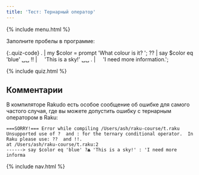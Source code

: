 ```yaml
---
title: 'Тест: Тернарный оператор'
---
```


{% include menu.html %}

Заполните пробелы в программе:

{:.quiz-code}
. | my $color = prompt &apos;What colour is it? &apos;;
?? | say $color eq &apos;blue&apos; ␣␣
!! | &nbsp;&nbsp;&nbsp;&nbsp;&apos;This is a sky!&apos; ␣␣ 
. | &nbsp;&nbsp;&nbsp;&nbsp;&apos;I need more information.&apos;;

{% include quiz.html %}

## Комментарии

В компиляторе Rakudo есть особое сообщение об ошибке для самого частого случая,
где вы можете допустить ошибку с тернарным оператором в Raku:

```
===SORRY!=== Error while compiling /Users/ash/raku-course/t.raku
Unsupported use of ?  and : for the ternary conditional operator.  In
Raku please use: ??  and !!.
at /Users/ash/raku-course/t.raku:2
------> say $color eq 'blue' ?⏏ 'This is a sky!' : 'I need more informa
```

{% include nav.html %}
